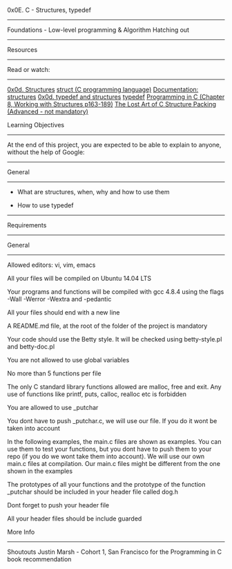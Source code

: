 0x0E. C - Structures, typedef
________________________________________________________________________________
Foundations - Low-level programming & Algorithm  Hatching out
________________________________________

Resources
_______________________________________
Read or watch:
_______________________________________
[0x0d. Structures](https://intranet.hbtn.io/rltoken/fTk_WHNNZwyN_3Br4hldzg)
[struct (C programming language)](https://intranet.hbtn.io/rltoken/sF_gQY2e9CP95XbgWQkduA)
[Documentation: structures](https://intranet.hbtn.io/rltoken/7VySR2oMyxk7VMR8LLOvZA)
[0x0d. typedef and structures](https://intranet.hbtn.io/rltoken/n336cpCmQqTulI07odCY9g)
[typedef](https://intranet.hbtn.io/rltoken/-vbMNPFrIA5PcVs4RiWr4g)
[Programming in C (Chapter 8, Working with Structures p163-189)](https://drive.google.com/file/d/1mzIlEFG_zJSBX4UJANq6uPGgUHndmR_4/view?usp=sharing)
[The Lost Art of C Structure Packing (Advanced - not mandatory)](https://intranet.hbtn.io/rltoken/92gDeb3TtzgLDpzo9DXfZg)

Learning Objectives
________________________________________________________________________________
At the end of this project, you are expected to be able to explain to anyone, without the help of Google:

________________________________________________________________________________
General
______________________________________________

* What are structures, when, why and how to use them

* How to use typedef

________________________________________________________________________________
Requirements
________________________________________________________________________________
General
____________________________________________

Allowed editors: vi, vim, emacs

All your files will be compiled on Ubuntu 14.04 LTS

Your programs and functions will be compiled with gcc 4.8.4 using the flags -Wall -Werror -Wextra and -pedantic

All your files should end with a new line

A README.md file, at the root of the folder of the project is mandatory

Your code should use the Betty style. It will be checked using betty-style.pl and betty-doc.pl

You are not allowed to use global variables

No more than 5 functions per file

The only C standard library functions allowed are malloc, free and exit. Any use of functions like printf, puts, calloc, realloc etc is forbidden

You are allowed to use _putchar

You dont have to push _putchar.c, we will use our file. If you do it wont be taken into account

In the following examples, the main.c files are shown as examples. You can use them to test your functions, but you dont have to push them to your repo (if you do we wont take them into account). We will use our own main.c files at compilation. Our main.c files might be different from the one shown in the examples

The prototypes of all your functions and the prototype of the function _putchar should be included in your header file called dog.h

Dont forget to push your header file

All your header files should be include guarded

More Info
________________________________________________________________________________
Shoutouts
Justin Marsh - Cohort 1, San Francisco for the Programming in C book recommendation